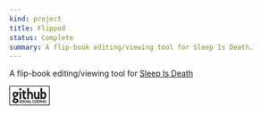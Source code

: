 ```yaml
---
kind: project
title: Flipped
status: Complete
summary: A flip-book editing/viewing tool for Sleep Is Death.
---
```


A flip-book editing/viewing tool for [Sleep Is Death](http://sleepisdeath.net)

[![Github project](/images/github.png)](https://github.com/Spooner/flipped)
